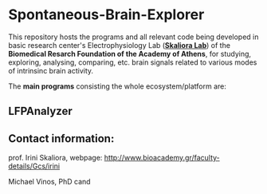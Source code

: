 # Spontaneous-Brain-Explorer

This repository hosts the programs and all relevant code being developed in basic research center's Electrophysiology Lab ([**Skaliora Lab**](http://www.bioacademy.gr/lab/skaliora)) of the **Biomedical Resarch Foundation of the Academy of Athens**, for studying, exploring, analysing, comparing, etc. brain signals related to various modes of intrinsinc brain activity.

The **main programs** consisting the whole ecosystem/platform are:

## LFPAnalyzer




## Contact information:
prof. Irini Skaliora,
webpage: http://www.bioacademy.gr/faculty-details/Gcs/irini

Michael Vinos, PhD cand
